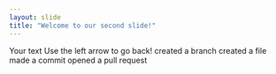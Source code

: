 ```yaml
---
layout: slide
title: "Welcome to our second slide!"
---
```

Your text
Use the left arrow to go back!
created a branch
 created a file 
 made a commit
 opened a pull request
